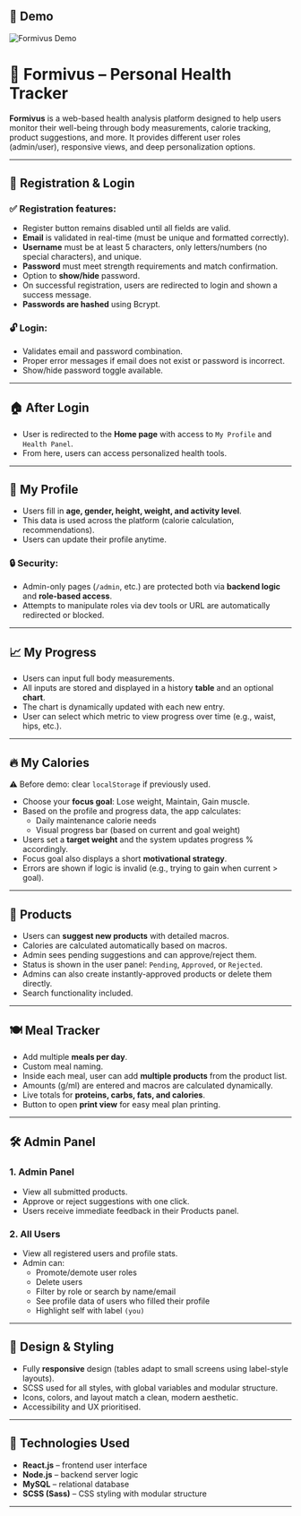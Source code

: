 ## 🎥 Demo

![Formivus Demo](./assets/FormivusDemo.gif)


# 🧠 Formivus – Personal Health Tracker

**Formivus** is a web-based health analysis platform designed to help users monitor their well-being through body measurements, calorie tracking, product suggestions, and more. It provides different user roles (admin/user), responsive views, and deep personalization options.

---

## 🔐 Registration & Login

### ✅ Registration features:
- Register button remains disabled until all fields are valid.
- **Email** is validated in real-time (must be unique and formatted correctly).
- **Username** must be at least 5 characters, only letters/numbers (no special characters), and unique.
- **Password** must meet strength requirements and match confirmation.
- Option to **show/hide** password.
- On successful registration, users are redirected to login and shown a success message.
- **Passwords are hashed** using Bcrypt.

### 🔓 Login:
- Validates email and password combination.
- Proper error messages if email does not exist or password is incorrect.
- Show/hide password toggle available.

---

## 🏠 After Login

- User is redirected to the **Home page** with access to `My Profile` and `Health Panel`.
- From here, users can access personalized health tools.

---

## 🧍 My Profile

- Users fill in **age, gender, height, weight, and activity level**.
- This data is used across the platform (calorie calculation, recommendations).
- Users can update their profile anytime.

### 🔒 Security:
- Admin-only pages (`/admin`, etc.) are protected both via **backend logic** and **role-based access**.
- Attempts to manipulate roles via dev tools or URL are automatically redirected or blocked.

---

## 📈 My Progress

- Users can input full body measurements.
- All inputs are stored and displayed in a history **table** and an optional **chart**.
- The chart is dynamically updated with each new entry.
- User can select which metric to view progress over time (e.g., waist, hips, etc.).

---

## 🔥 My Calories

⚠️ Before demo: clear `localStorage` if previously used.

- Choose your **focus goal**: Lose weight, Maintain, Gain muscle.
- Based on the profile and progress data, the app calculates:
  - Daily maintenance calorie needs
  - Visual progress bar (based on current and goal weight)
- Users set a **target weight** and the system updates progress % accordingly.
- Focus goal also displays a short **motivational strategy**.
- Errors are shown if logic is invalid (e.g., trying to gain when current > goal).

---

## 🥑 Products

- Users can **suggest new products** with detailed macros.
- Calories are calculated automatically based on macros.
- Admin sees pending suggestions and can approve/reject them.
- Status is shown in the user panel: `Pending`, `Approved`, or `Rejected`.
- Admins can also create instantly-approved products or delete them directly.
- Search functionality included.

---

## 🍽️ Meal Tracker

- Add multiple **meals per day**.
- Custom meal naming.
- Inside each meal, user can add **multiple products** from the product list.
- Amounts (g/ml) are entered and macros are calculated dynamically.
- Live totals for **proteins, carbs, fats, and calories**.
- Button to open **print view** for easy meal plan printing.

---

## 🛠️ Admin Panel

### 1. **Admin Panel**
- View all submitted products.
- Approve or reject suggestions with one click.
- Users receive immediate feedback in their Products panel.

### 2. **All Users**
- View all registered users and profile stats.
- Admin can:
  - Promote/demote user roles
  - Delete users
  - Filter by role or search by name/email
  - See profile data of users who filled their profile
  - Highlight self with label `(you)`

---

## 💅 Design & Styling

- Fully **responsive** design (tables adapt to small screens using label-style layouts).
- SCSS used for all styles, with global variables and modular structure.
- Icons, colors, and layout match a clean, modern aesthetic.
- Accessibility and UX prioritised.

---

## 🧰 Technologies Used

- **React.js** – frontend user interface
- **Node.js** – backend server logic
- **MySQL** – relational database
- **SCSS (Sass)** – CSS styling with modular structure

---

